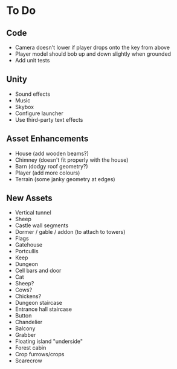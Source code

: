 # To Do

## Code

 - Camera doesn't lower if player drops onto the key from above
 - Player model should bob up and down slightly when grounded
 - Add unit tests

## Unity

 - Sound effects
 - Music
 - Skybox
 - Configure launcher
 - Use third-party text effects

## Asset Enhancements

 - House (add wooden beams?)
 - Chimney (doesn't fit properly with the house)
 - Barn (dodgy roof geometry?)
 - Player (add more colours)
 - Terrain (some janky geometry at edges)

## New Assets

 - Vertical tunnel
 - Sheep
 - Castle wall segments
 - Dormer / gable / addon (to attach to towers)
 - Flags
 - Gatehouse
 - Portcullis
 - Keep
 - Dungeon
 - Cell bars and door
 - Cat
 - Sheep?
 - Cows?
 - Chickens?
 - Dungeon staircase
 - Entrance hall staircase
 - Button
 - Chandelier
 - Balcony
 - Grabber
 - Floating island "underside"
 - Forest cabin
 - Crop furrows/crops
 - Scarecrow

